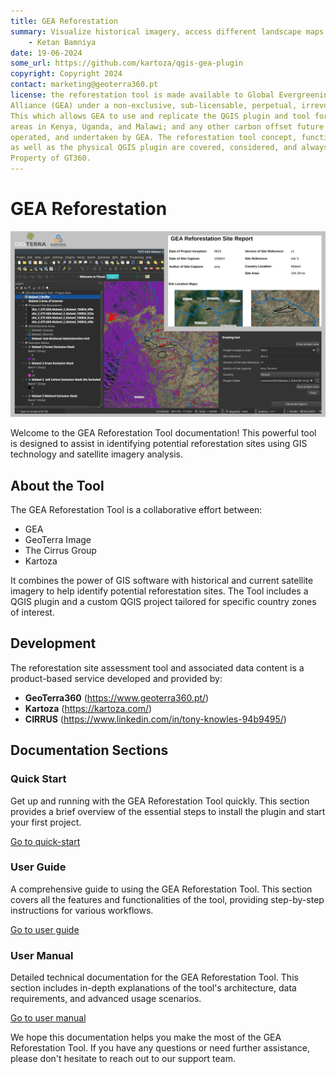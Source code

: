 ```yaml
---
title: GEA Reforestation
summary: Visualize historical imagery, access different landscape maps and generate reports for potential afforestation sites.
    - Ketan Bamniya
date: 19-06-2024
some_url: https://github.com/kartoza/qgis-gea-plugin
copyright: Copyright 2024
contact: marketing@geoterra360.pt
license: the reforestation tool is made available to Global Evergreening Global
Alliance (GEA) under a non-exclusive, sub-licensable, perpetual, irrevocable, royalty-free licence.
This which allows GEA to use and replicate the QGIS plugin and tool for the appointed project
areas in Kenya, Uganda, and Malawi; and any other carbon offset future project areas managed,
operated, and undertaken by GEA. The reforestation tool concept, functionality, and operations,
as well as the physical QGIS plugin are covered, considered, and always remain the Intellectual
Property of GT360.
---
```


# GEA Reforestation

![Gea reforestation](./img/gea-home-1.png)

Welcome to the GEA Reforestation Tool documentation! This powerful tool is designed to assist in identifying potential reforestation sites using GIS technology and satellite imagery analysis.

## About the Tool

The GEA Reforestation Tool is a collaborative effort between:

- GEA
- GeoTerra Image
- The Cirrus Group
- Kartoza

It combines the power of GIS software with historical and current satellite imagery to help identify potential reforestation sites. The Tool includes a QGIS plugin and a custom QGIS project tailored for specific country zones of interest.

## Development

The reforestation site assessment tool and associated data content is a product-based service developed and provided by:

- **GeoTerra360** (https://www.geoterra360.pt/)
- **Kartoza** (https://kartoza.com/)
- **CIRRUS** (https://www.linkedin.com/in/tony-knowles-94b9495/)

## Documentation Sections

### Quick Start

Get up and running with the GEA Reforestation Tool quickly. This section provides a brief overview of the essential steps to install the plugin and start your first project.

[Go to quick-start](./user/quickstart/index.md)

### User Guide

A comprehensive guide to using the GEA Reforestation Tool. This section covers all the features and functionalities of the tool, providing step-by-step instructions for various workflows.

[Go to user guide](./user/guide/index.md)

### User Manual

Detailed technical documentation for the GEA Reforestation Tool. This section includes in-depth explanations of the tool's architecture, data requirements, and advanced usage scenarios.

[Go to user manual](./user/manual/index.md)

We hope this documentation helps you make the most of the GEA Reforestation Tool. If you have any questions or need further assistance, please don't hesitate to reach out to our support team.
